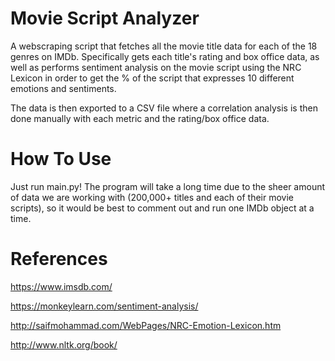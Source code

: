 # Movie Script Analyzer
A webscraping script that fetches all the movie title data for each of the 18 genres on IMDb. Specifically gets each title's rating and box office data, as well as performs sentiment analysis on the movie script using the NRC Lexicon in order to get the % of the script that expresses 10 different emotions and sentiments. 

The data is then exported to a CSV file where a correlation analysis is then done manually with each metric and the rating/box office data.

# How To Use
Just run main.py! The program will take a long time due to the sheer amount of data we are working with (200,000+ titles and each of their movie scripts), so it would be best to comment out and run one IMDb object at a time.

# References
https://www.imsdb.com/

https://monkeylearn.com/sentiment-analysis/

http://saifmohammad.com/WebPages/NRC-Emotion-Lexicon.htm

http://www.nltk.org/book/
